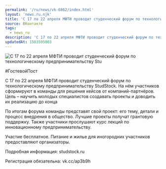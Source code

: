 ```yaml
---
permalink: '/ru/news/vk-6862/index.html'
layout: 'news.ru.njk'
title: 'С 17 по 22 апреля МФТИ проводит студенческий форум по технологическому предпринимательству Stu'
source: ВКонтакте
tags:
  - news_ru
description: 'С 17 по 22 апреля МФТИ проводит студенческий форум по технологическому предпринимательству Stu'
updatedAt: 1583595003
---
```

![С 17 по 22 апреля МФТИ проводит студенческий форум по технологическому предпринимательству Stu](https://sun9-7.userapi.com/impg/fJs30U2Va9djLK5L2XB8L-0FAXjBVUzd74cfYA/m7ZsFy2mmGk.jpg?size=1101x800&quality=96&proxy=1&sign=8f334394dda6e136b32a5c19daebc07e&c_uniq_tag=Afm6MXCIiLHuclUM4D0fL_E9uTb7iXZ5nWU9Ma6Cg0I&type=album)

#ГостевойПост

С 17 по 22 апреля МФТИ проводит студенческий форум по технологическому предпринимательству StudStock. На нём участников сформируют в команды для решения кейсов от компаний-партнёров. Цель – научить молодых специалистов создавать проекты и доводить их реализацию до конца

По итогам форума команды представят свой проект: его тему, детали и процесс внедрения в общество. Лучшие проекты получат грантовую поддержку. Также участники прослушают курс лекций по инновационному предпринимательству.

Участие бесплатное. Питание и жилье для иногородних участников предоставляют организаторы.

Подробная информация: studstock.ru

Регистрация обязательна: vk.cc/ap3b9h

